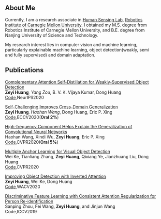 ## About Me
Currently, I am a research associate in [Human Sensing Lab](http://humansensing.cs.cmu.edu/), [Robotics Institute of Carnegie Mellon University](https://www.ri.cmu.edu/). I obtained my M.S. degree from Robotics Institute of Carnegie Mellon University, and B.E. degree from Nanjing University of Science and Technology.  

My research interest lies in computer vision and machine learning, particularly explainable machine learning, object detection(weakly, semi and fully supervised) and domain adaptation.

## Publications
[Complementary Attention Self-Distillation for Weakly-Supervised Object Detection](https://arxiv.org/pdf/2010.12023.pdf)  
**Zeyi Huang**<sup>*</sup>, Yang Zou<sup>*</sup>, B. V. K. Vijaya Kumar, Dong Huang 
[Code](),NeurIPS2020

[Self-Challenging Improves Cross-Domain Generalization](https://arxiv.org/pdf/2007.02454.pdf)  
**Zeyi Huang**<sup>*</sup>, Haohan Wang<sup>*</sup>, Dong Huang, Eric P. Xing 
[Code](https://github.com/DeLightCMU/RSC),ECCV2020(**Oral 2%**)

[High-frequency Component Helps Explain the Generalization of Convolutional Neural Networks](https://arxiv.org/pdf/1905.13545.pdf)  
Haohan Wang, Xindi Wu, **Zeyi Huang**, Eric P. Xing  
[Code](https://github.com/HaohanWang/HFC),CVPR2020(**Oral 5%**)

[Multiple Anchor Learning for Visual Object Detection](https://arxiv.org/pdf/1912.02252.pdf)  
Wei Ke, Tianliang Zhang, **Zeyi Huang**, Qixiang Ye, Jianzhuang Liu, Dong Huang  
[Code](https://github.com/CVPR765/MAL),CVPR2020

[Improving Object Detection with Inverted Attention](https://arxiv.org/pdf/1903.12255.pdf)  
**Zeyi Huang**, Wei Ke, Dong Huang  
[Code](https://github.com/Justinhzy/IAN),WACV2020

[Discriminative Feature Learning with Consistent Attention Regularization for Person Re-identification](http://openaccess.thecvf.com/content_ICCV_2019/papers/Zhou_Discriminative_Feature_Learning_With_Consistent_Attention_Regularization_for_Person_Re-Identification_ICCV_2019_paper.pdf)  
Sanping Zhou, Fei Wang, **Zeyi Huang**, and Jinjun Wang  
Code,ICCV2019
